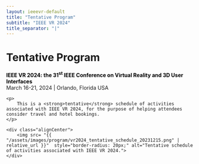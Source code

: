 ```yaml
---
layout: ieeevr-default
title: "Tentative Program"
subtitle: "IEEE VR 2024"
title_separator: "|"
---
```


<div>
    <h1 id="cfp-demos">Tentative Program</h1>
    <p>
        <strong style="color: black">IEEE VR 2024: the 31<sup>st</sup> IEEE Conference on Virtual Reality and 3D User Interfaces</strong><br />
            March 16-21, 2024 | Orlando, Florida USA
    </p>   

    <p>
        This is a <strong>tentative</strong> schedule of activities associated with IEEE VR 2024, for the purpose of helping attendees consider travel and hotel bookings.
    </p>

    <div class="alignCenter">
        <img src= "{{ "/assets/images/program/vr2024_tentative_schedule_20231215.png" | relative_url }}"  style="border-radius: 20px;" alt="Tentative schedule of activities associated with IEEE VR 2024.">
    </div>
</div>